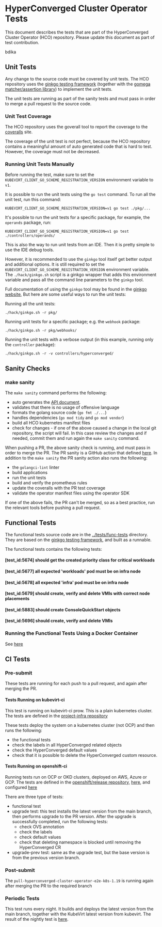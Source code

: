 # HyperConverged Cluster Operator Tests
This document describes the tests that are part of the HyperConverged Cluster Operator (HCO) repository. Please update
this document as part of test contribution.

bdika

## Unit Tests
Any change to the source code must be covered by unit tests. The HCO repository uses the
[ginkgo testing framework](https://onsi.github.io/ginkgo/) (together with the [gomega matcher/assertion library](https://onsi.github.io/gomega/)) to implement the unit tests.

The unit tests are running as part of the sanity tests and must pass in order to merge a pull request to the source code.
### Unit Test Coverage
The HCO repository uses the goverall tool to report the coverage to the [coveralls](https://coveralls.io/github/kubevirt/hyperconverged-cluster-operator) site.

The coverage of the unit test is not perfect, because the HCO repository contains a meaningful amount of auto generated
code that is hard to test. However, the coverage must not be decreased. 

### Running Unit Tests Manually
Before running the test, make sure to set the `KUBEVIRT_CLIENT_GO_SCHEME_REGISTRATION_VERSION` environment variable to `v1`.

It is possible to run the unit tests using the `go test` command. To run all the unit test, run this command:
```commandline
KUBEVIRT_CLIENT_GO_SCHEME_REGISTRATION_VERSION=v1 go test ./pkg/...
```
It's possible to run the unit tests for a specific package, for example, the `operands` package, run:
```commandline
KUBEVIRT_CLIENT_GO_SCHEME_REGISTRATION_VERSION=v1 go test ./controllers/operands/
```
This is also the way to run unit tests from an IDE. Then it is pretty simple to use the IDE debug tools.

However, it is recommended to use the `ginkgo` tool itself get better output and additional options. It is still required 
to set the `KUBEVIRT_CLIENT_GO_SCHEME_REGISTRATION_VERSION` environment variable. The `./hack/ginkgo.sh` script is a 
ginkgo wrapper that adds this environment variable and pass all the command line parameters to the `ginkgo` tool.

Full documentation of using the `ginkgo` tool may be found in the [ginkgo website](https://onsi.github.io/ginkgo/#the-ginkgo-cli), But 
here are some useful ways to run the unit tests:

Running all the unit tests:
```commandline
./hack/ginkgo.sh -r pkg/
```
Running unit tests for a specific package; e.g. the `webhook` package:
```commandline
./hack/ginkgo.sh -r pkg/webhooks/
```
Running the unit tests with a verbose output (in this example, running only the `controller` package):
```commandline
./hack/ginkgo.sh -r -v controllers/hyperconverged/
```

## Sanity Checks
### make sanity
The `make sanity` command performs the following:
* auto generates the [API document](./api.md).
* validates that there is no usage of offensive language
* formats the golang source code (`go fmt ./...`)
* handles dependencies (`go mod tidy` and `go mod vendor`)
* build all HCO kubernetes manifest files
* check for changes - if one of the above caused a change in the local git repository, the script will fail. In this
  case review the changes and if needed, commit them and run again the `make sanity` command.

When pushing a PR, the above sanity check is running, and must pass in order to merge the PR. The PR sanity is a GitHub
action that defined [here](../.github/workflows/pr-sanity.yaml). In addition to the
`make sanity` the PR sanity action also runs the following:
* the `golangci-lint` linter
* build applications
* run the unit tests
* build and verify the prometheus rules
* update the coveralls with the PR test coverage
* validate the operator manifest files using the operator SDK

If one of the above fails, the PR can't be merged, so as a best practice, run the relevant tools before pushing a pull
request.

## Functional Tests
The functional tests source code are in the [../tests/func-tests](../tests/func-tests) directory. They are based on the
[ginkgo testing framework](https://onsi.github.io/ginkgo/), and built as a runnable.

The functional tests contains the following tests:
#### [test_id:5674] should get the created priority class for critical workloads
#### [test_id:5677] all expected 'workloads' pod must be on infra node
#### [test_id:5678] all expected 'infra' pod must be on infra node
#### [test_id:5679] should create, verify and delete VMIs with correct node placements
#### [test_id:5883] should create ConsoleQuickStart objects
#### [test_id:5696] should create, verify and delete VMIs

### Running the Functional Tests Using a Docker Container
See [here](functest-container.md)

## CI Tests
### Pre-submit
These tests are running for each push to a pull request, and again after merging the PR.
#### Tests Running on kubevirt-ci
This test is running on kubevirt-ci prow. This is a plain kubernetes cluster. The tests are defined in the 
[project-infra repository](https://github.com/kubevirt/project-infra/blob/master/github/ci/prow-deploy/files/jobs/kubevirt/hyperconverged-cluster-operator/hyperconverged-cluster-operator-presubmits.yaml)

These tests deploy the system on a kubernetes cluster (not OCP) and then runs the following:
* the functional tests
* check the labels in all HyperConverged related objects
* check the HyperConverged default values
* check that it is possible to delete the HyperConverged custom resource.

#### Tests Running on openshift-ci
Running tests run on OCP or OKD clusters, deployed on AWS, Azure or GCP. The tests are defined in the
[openshift/release repository](https://github.com/openshift/release), 
[here](https://github.com/openshift/release/tree/master/ci-operator/jobs/kubevirt/hyperconverged-cluster-operator), and
configured [here](https://github.com/openshift/release/tree/master/ci-operator/config/kubevirt/hyperconverged-cluster-operator)

There are three type of tests: 
* functional test
* upgrade test:
  this test installs the latest version from the main branch, then performs upgrade to the PR
  version. After the upgrade is successfully completed, run the following tests:
  * check OVS annotation
  * check the labels
  * check default values
  * check that deleting namespace is blocked until removing the HyperConverged CR
* upgrade-prev test: same as the upgrade test, but the base version is from the previous version branch.  

### Post-submit
The `pull-hyperconverged-cluster-operator-e2e-k8s-1.19` is running again after merging the PR to the required branch

### Periodic Tests
This test runs every night. It builds and deploys the latest version from the main branch, together with the KubeVirt
latest version from kubevirt. The result of the nightly test is
[here](https://prow.ci.kubevirt.io/?repo=kubevirt%2Fhyperconverged-cluster-operator&type=periodic).  

